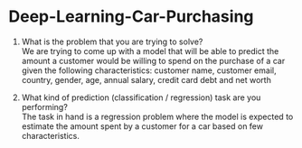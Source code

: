 # Deep-Learning-Car-Purchasing

1. What is the problem that you are trying to solve? <br>
We are trying to come up with a model that will be able to predict the amount a customer would be willing to spend on the purchase of a car given the following characteristics:
customer name, customer email, country, gender, age, annual salary, credit card debt and net worth

2. What kind of prediction (classification / regression) task are you performing? <br>
The task in hand is a regression problem where the model is expected to estimate the amount spent by a customer for a car based on few characteristics. 
